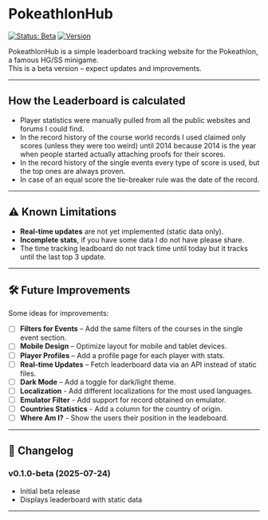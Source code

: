 # PokeathlonHub 
[![Status: Beta](https://img.shields.io/badge/status-beta-orange)](https://github.com/yourusername/leaderboard) 
[![Version](https://img.shields.io/badge/version-0.1.0--beta-blue)]()

PokeathlonHub is a simple leaderboard tracking website for the Pokeathlon, a famous HG/SS minigame.  
This is a beta version – expect updates and improvements.

---

## How the Leaderboard is calculated
- Player statistics were manually pulled from all the public websites and forums I could find.
- In the record history of the course world records I used claimed only scores (unless they were too weird) until 2014 because 2014 is the year when people started actually attaching proofs for their scores.
- In the record history of the single events every type of score is used, but the top ones are always proven.
- In case of an equal score the tie-breaker rule was the date of the record.

---

## ⚠ Known Limitations
- **Real-time updates** are not yet implemented (static data only).
- **Incomplete stats**, if you have some data I do not have please share.
- The time tracking leadboard do not track time until today but it tracks until the last top 3 update.

---

## 🛠 Future Improvements
Some ideas for improvements:
- [ ] **Filters for Events** – Add the same filters of the courses in the single event section.
- [ ] **Mobile Design** – Optimize layout for mobile and tablet devices.
- [ ] **Player Profiles** – Add a profile page for each player with stats.
- [ ] **Real-time Updates** – Fetch leaderboard data via an API instead of static files.
- [ ] **Dark Mode** – Add a toggle for dark/light theme.
- [ ] **Localization** - Add different localizations for the most used languages.
- [ ] **Emulator Filter** - Add support for record obtained on emulator.
- [ ] **Countries Statistics** - Add a column for the country of origin.
- [ ] **Where Am I?** - Show the users their position in the leadeboard.

---

## 📅 Changelog
### v0.1.0-beta (2025-07-24)
- Initial beta release
- Displays leaderboard with static data

---
